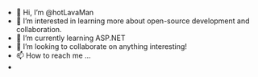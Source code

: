 - 👋 Hi, I’m @hotLavaMan
- 👀 I’m interested in learning more about open-source development and collaboration.
- 🌱 I’m currently learning ASP.NET
- 💞️ I’m looking to collaborate on anything interesting!
- 📫 How to reach me ...
- 

<!---
hotLavaMan/hotLavaMan is a ✨ special ✨ repository because its `README.md` (this file) appears on your GitHub profile.
You can click the Preview link to take a look at your changes.
--->
